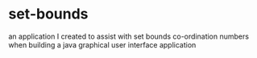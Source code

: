 # set-bounds
an application I created to assist with set bounds co-ordination numbers when building a java graphical user interface application 

